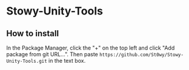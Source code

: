 # Stowy-Unity-Tools

## How to install

In the Package Manager, click the "+" on the top left and click "Add package from git URL...".
Then paste `https://github.com/St0wy/Stowy-Unity-Tools.git` in the text box.
